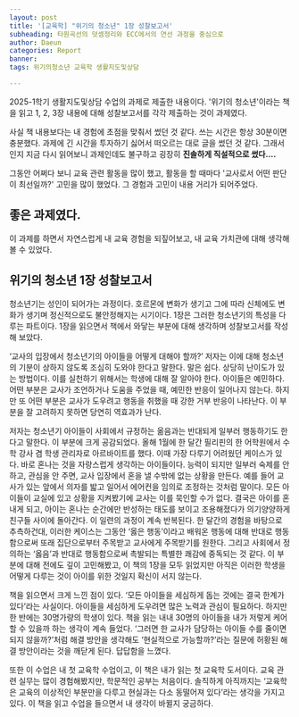 ```yaml
---
layout: post
title: '[교육학] "위기의 청소년" 1장 성찰보고서'
subheading: 타원곡선의 덧셈정리와 ECC에서의 연선 과정을 중심으로
author: Daeun
categories: Report
banner:
tags: 위기의청소년 교육학 생활지도및상담

---
```


2025-1학기 생활지도및상담 수업의 과제로 제출한 내용이다. '위기의 청소년'이라는 책을 읽고 1, 2, 3장 내용에 대해 성찰보고서를 각각 제출하는 것이 과제였다. 

사실 책 내용보다는 내 경험에 초점을 맞춰서 썼던 것 같다. 쓰는 시간은 항상 30분이면 충분했다. 과제에 긴 시간을 투자하기 싫어서  떠오르는 대로 글을 썼던 것 같다. 그래서인지 지금 다시 읽어보니 과제인데도 불구하고 굉장히 **진솔하게 직설적으로 썼다....**

그동안 어쩌다 보니 교육 관련 활동을 많이 했고, 활동을 할 때마다 '교사로서 어떤 판단이 최선일까?' 고민을 많이 했었다. 그 경험과 고민이 내용 거리가 되어주었다.

## 좋은 과제였다.

이 과제를 하면서 자연스럽게 내 교육 경험을 되짚어보고, 내 교육 가치관에 대해 생각해볼 수 있었다.

## 위기의 청소년 1장 성찰보고서

청소년기는 성인이 되어가는 과정이다. 호르몬에 변화가 생기고 그에 따라 신체에도 변화가 생기며 정신적으로도 불안정해지는 시기이다. 1장은 그러한 청소년기의 특성을 다루는 파트이다. 1장을 읽으면서 책에서 와닿는 부분에 대해 생각하며 성찰보고서를 작성해 보았다.

‘교사의 입장에서 청소년기의 아이들을 어떻게 대해야 할까?’ 저자는 이에 대해 청소년의 기분이 상하지 않도록 조심히 도와야 한다고 말한다. 말은 쉽다. 상당히 난이도가 있는 방법이다. 이를 실천하기 위해서는 학생에 대해 잘 알아야 한다. 아이들은 예민하다. 어떤 부분은 교사가 조언하거나 도움을 주었을 때, 예민한 반응이 일어나지 않는다. 하지만 또 어떤 부분은 교사가 도우려고 행동을 취했을 때 강한 거부 반응이 나타난다. 이 부분을 잘 고려하지 못하면 당연히 역효과가 난다.

저자는 청소년기 아이들이 사회에서 규정하는 옮음과는 반대되게 일부러 행동하기도 한다고 말한다. 이 부분에 크게 공감되었다. 올해 1월에 한 달간 필리핀의 한 어학원에서 수학 강사 겸 학생 관리자로 아르바이트를 했다. 이때 가장 다루기 어려웠던 케이스가 있다. 바로 혼나는 것을 자랑스럽게 생각하는 아이들이다. 능력이 되지만 일부러 숙제를 안 하고, 관심을 안 주면, 교사 입장에서 혼을 낼 수밖에 없는 상황을 만든다. 예를 들어 교사가 있는 앞에서 의자를 밟고 일어서 에어컨을 임의로 조정하는 것처럼 말이다. 모든 아이들이 교실에 있고 상황을 지켜봤기에 교사는 이를 묵인할 수가 없다. 결국은 아이를 혼내게 되고, 아이는 혼나는 순간에만 반성하는 태도를 보이고 조용해졌다가 의기양양하게 친구들 사이에 돌아간다. 이 일련의 과정이 계속 반복된다. 한 달간의 경험을 바탕으로 추측하건대, 이러한 케이스는 그동안 ‘옳은 행동’이라고 배워온 행동에 대해 반대로 행동함으로써 또래 집단으로부터 주목받고 교사에게 주목받기를 원한다. 그리고 사회에서 정의하는 ‘옳음’과 반대로 행동함으로써 촉발되는 특별한 쾌감에 중독되는 것 같다. 이 부분에 대해 전에도 깊이 고민해봤고, 이 책의 1장을 모두 읽었지만 아직은 이러한 학생을 어떻게 다루는 것이 아이를 위한 것일지 확신이 서지 않는다.

책을 읽으면서 크게 느낀 점이 있다. ‘모든 아이들을 세심하게 돕는 것에는 결국 한계가 있다’라는 사실이다. 아이들을 세심하게 도우려면 많은 노력과 관심이 필요하다. 하지만 한 반에는 30명가량의 학생이 있다. 책을 읽는 내내 30명의 아이들을 내가 저렇게 케어할 수 있을까 하는 생각이 계속 들었다. ‘그러면 한 교사가 담당하는 아이들 수를 줄이면 되지 않을까?’처럼 해결 방안을 생각해도 ‘현실적으로 가능할까?’라는 질문에 허황된 해결 방안이라는 것을 깨닫게 된다. 답답함을 느꼈다.

또한 이 수업은 내 첫 교육학 수업이고, 이 책은 내가 읽는 첫 교육학 도서이다. 교육 관련 실무는 많이 경험해봤지만, 학문적인 공부는 처음이다. 솔직하게 아직까지는 ‘교육학은 교육의 이상적인 부분만을 다루고 현실과는 다소 동떨어져 있다’라는 생각을 가지고 있다. 이 책을 읽고 수업을 들으면서 내 생각이 바뀔지 궁금하다.

